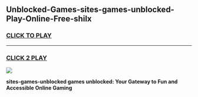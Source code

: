 
## Unblocked-Games-sites-games-unblocked-Play-Online-Free-shilx
<h3>
<a href="https://premium76.site?title=sites-games-unblocked&ref=26A">CLICK TO PLAY</a></h3>
<hr>

<h3>
<a href="https://premium76.site?title=sites-games-unblocked&ref=26A">CLICK 2 PLAY</a>
  
</h3>

<a href="https://premium76.site?title=sites-games-unblocked&ref=26A"><img src="https://clearcache.store/games.png"></a>


**sites-games-unblocked games unblocked: Your Gateway to Fun and Accessible Online Gaming**
